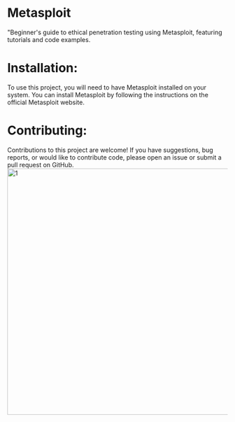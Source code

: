 # Metasploit
"Beginner's guide to ethical penetration testing using Metasploit, featuring tutorials and code examples.

# Installation:
To use this project, you will need to have Metasploit installed on your system. You can install Metasploit by following the instructions on the official Metasploit website.

# Contributing:
Contributions to this project are welcome! If you have suggestions, bug reports, or would like to contribute code, please open an issue or submit a pull request on GitHub.<img width="563" alt="1" src="https://github.com/Safiullahgithub/-Metasploit/assets/141447767/e1d69567-904e-4f66-a1ea-28dc43fd6777">
